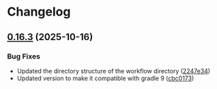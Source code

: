 # Changelog

## [0.16.3](https://github.com/rio-cloud/license-gradle-plugin/compare/v0.16.2...v0.16.3) (2025-10-16)


### Bug Fixes

* Updated the directory structure of the workflow directory ([2247e34](https://github.com/rio-cloud/license-gradle-plugin/commit/2247e34347c46a68956d959e366b6dd825466962))
* Updated version to make it compatible with gradle 9 ([cbc0173](https://github.com/rio-cloud/license-gradle-plugin/commit/cbc0173890252eb01cb3540088f5e815b652dd25))
